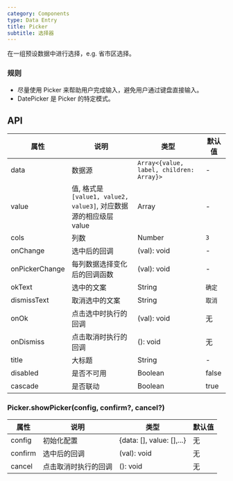 ```yaml
---
category: Components
type: Data Entry
title: Picker
subtitle: 选择器
---
```


在一组预设数据中进行选择，e.g. 省市区选择。

### 规则
- 尽量使用 Picker 来帮助用户完成输入，避免用户通过键盘直接输入。
- DatePicker 是 Picker 的特定模式。

## API

属性 | 说明 | 类型 | 默认值
----|-----|------|------
| data    | 数据源        | `Array<{value, label, children: Array}>` |   -  |
| value   | 值, 格式是`[value1, value2, value3]`, 对应数据源的相应级层value    | Array  | - |
| cols    | 列数        | Number |  `3`  |
| onChange | 选中后的回调 | (val): void | - |
| onPickerChange | 每列数据选择变化后的回调函数   | (val): void | - |
| okText  | 选中的文案 | String |  `确定`  |
| dismissText  | 取消选中的文案 | String |  `取消`  |
| onOk  | 点击选中时执行的回调 | (val): void  |  无 |
| onDismiss  | 点击取消时执行的回调 | (): void  |  无  |
| title  | 大标题 | String | - |
| disabled  | 是否不可用 | Boolean | false |
| cascade  | 是否联动 | Boolean | true |

### Picker.showPicker(config, confirm?, cancel?)
属性 | 说明 | 类型 | 默认值
----|-----|------|------
| config    | 初始化配置       | {data: [], value: [],...}    | 无           |
| confirm    | 选中后的回调       | (val): void     | 无           |
| cancel    | 点击取消时执行的回调       | (): void     | 无           |